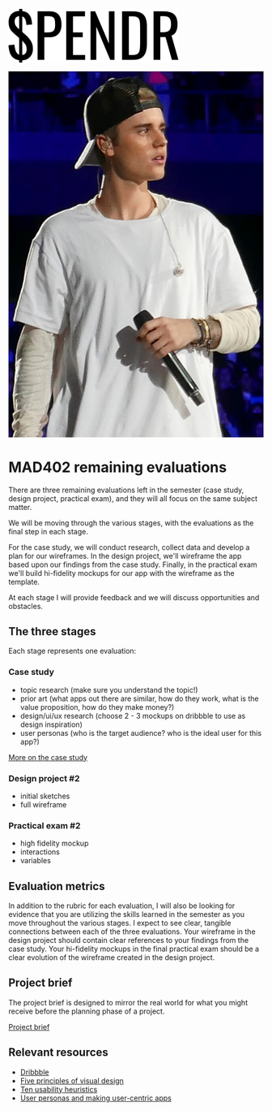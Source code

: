 ![SPENDR](spendr-logo.svg)

![Justin Bieber](Justin_Bieber_in_2015.jpg)

# MAD402 remaining evaluations

There are three remaining evaluations left in the semester (case study, design project, practical exam), and they will all focus on the same subject matter.

We will be moving through the various stages, with the evaluations as the final step in each stage.

For the case study, we will conduct research, collect data and develop a plan for our wireframes. In the design project, we'll wireframe the app based upon our findings from the case study. Finally, in the practical exam we'll build hi-fidelity mockups for our app with the wireframe as the template.

At each stage I will provide feedback and we will discuss opportunities and obstacles.

## The three stages

Each stage represents one evaluation:

### Case study

- topic research (make sure you understand the topic!)
- prior art (what apps out there are similar, how do they work, what is the value proposition, how do they make money?)
- design/ui/ux research (choose 2 - 3 mockups on dribbble to use as design inspiration)
- user personas (who is the target audience? who is the ideal user for this app?)

[More on the case study](/case-study.md)

### Design project #2

- initial sketches
- full wireframe

### Practical exam #2

- high fidelity mockup
- interactions
- variables

## Evaluation metrics

In addition to the rubric for each evaluation, I will also be looking for evidence that you are utilizing the skills learned in the semester as you move throughout the various stages. I expect to see clear, tangible connections between each of the three evaluations. Your wireframe in the design project should contain clear references to your findings from the case study. Your hi-fidelity mockups in the final practical exam should be a clear evolution of the wireframe created in the design project.

## Project brief

The project brief is designed to mirror the real world for what you might receive before the planning phase of a project.

[Project brief](/project-brief.md)

## Relevant resources

- [Dribbble](https://dribbble.com)
- [Five principles of visual design](https://www.nngroup.com/articles/principles-visual-design/)
- [Ten usability heuristics](https://www.nngroup.com/articles/ten-usability-heuristics/)
- [User personas and making user-centric apps](https://next-edu-tobyl.vercel.app/weeks/08)
